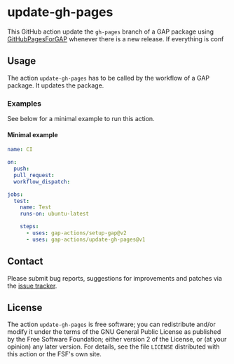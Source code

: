 # update-gh-pages

This GitHub action update the `gh-pages` branch of a GAP package using
[GitHubPagesForGAP](https://github.com/gap-system/GitHubPagesForGAP)
whenever there is a new release. If everything is conf

## Usage

The action `update-gh-pages` has to be called by the workflow of a GAP
package.
It updates the package.


### Examples

See below for a minimal example to run this action.

#### Minimal example
```yaml
name: CI

on:
  push:
  pull_request:
  workflow_dispatch:

jobs:
  test:
    name: Test
    runs-on: ubuntu-latest

    steps:
      - uses: gap-actions/setup-gap@v2
      - uses: gap-actions/update-gh-pages@v1

```

## Contact
Please submit bug reports, suggestions for improvements and patches via
the [issue tracker](https://github.com/gap-actions/update-gh-pages/issues).

## License
The action `update-gh-pages` is free software; you can redistribute
and/or modify it under the terms of the GNU General Public License as published
by the Free Software Foundation; either version 2 of the License, or (at your
opinion) any later version. For details, see the file `LICENSE` distributed
with this action or the FSF's own site.
